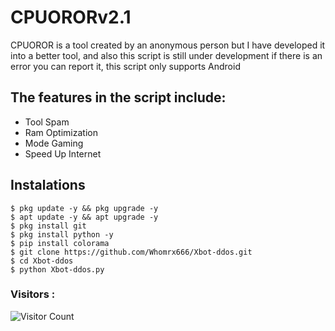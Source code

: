 # CPUORORv2.1
CPUOROR is a tool created by an anonymous person but I have developed it into a better tool, and also this script is still under development if there is an error you can report it, this script only supports Android 

## The features in the script include: 
- Tool Spam 
- Ram Optimization 
- Mode Gaming
- Speed Up Internet

## Instalations
```
$ pkg update -y && pkg upgrade -y
$ apt update -y && apt upgrade -y
$ pkg install git
$ pkg install python -y
$ pip install colorama
$ git clone https://github.com/Whomrx666/Xbot-ddos.git
$ cd Xbot-ddos
$ python Xbot-ddos.py
```

### Visitors :
![Visitor Count](https://profile-counter.glitch.me/Xvenn-03/count.svg)
